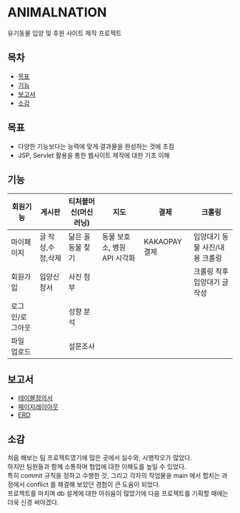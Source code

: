 # ANIMALNATION

유기동물 입양 및 후원 사이트 제작 프로젝트

## 목차

- [목표](#목표)
- [기능](#기능)
- [보고서](#보고서)
- [소감](#소감)

## 목표

- 다양한 기능보다는 능력에 맞게 결과물을 완성하는 것에 초점
- JSP, Servlet 활용을 통한 웹사이트 제작에 대한 기초 이해

## 기능

| 회원기능        | 게시판            | 티처블머신(머신러닝) | 지도                         | 결제          | 크롤링                         |
| --------------- | ----------------- | -------------------- | ---------------------------- | ------------- | ------------------------------ |
| 마이페이지      | 글 작성,수정,삭제 | 닮은 꼴 동물 찾기    | 동물 보호소, 병원 API 시각화 | KAKAOPAY 결제 | 입양대기 동물 사진/내용 크롤링 |
| 회원가입        | 입양신청서        | 사진 첨부            |                              |               | 크롤링 직후 입양대기 글 작성   |
| 로그인/로그아웃 |                   | 성향 분석            |                              |
| 파일 업로드     |                   | 설문조사             |                              |

## 보고서

- [테이블정의서](https://www.notion.so/7f05c0a5f9bd4923be988736fbbe7a65)
- [페이지레이아웃](https://www.notion.so/aac0ed750fdf4620855a8fd8831512c2)
- [ERD](https://www.notion.so/ERD-a593f25515f24e8086557bb0b5cfb2d1)

## 소감

처음 해보는 팀 프로젝트였기에 많은 곳에서 실수와, 시행착오가 많았다.  
하지만 팀원들과 함께 소통하며 협업에 대한 이해도를 높일 수 있었다.  
특히 commit 규칙을 정하고 수행한 것, 그리고 각자의 작업물을 main 에서 합치는 과정에서 conflict 를 해결해 보았던 경험이 큰 도움이 되었다.  
프로젝트를 마치며 db 설계에 대한 아쉬움이 많았기에 다음 프로젝트를 기획할 때에는 더욱 신경 써야겠다.
